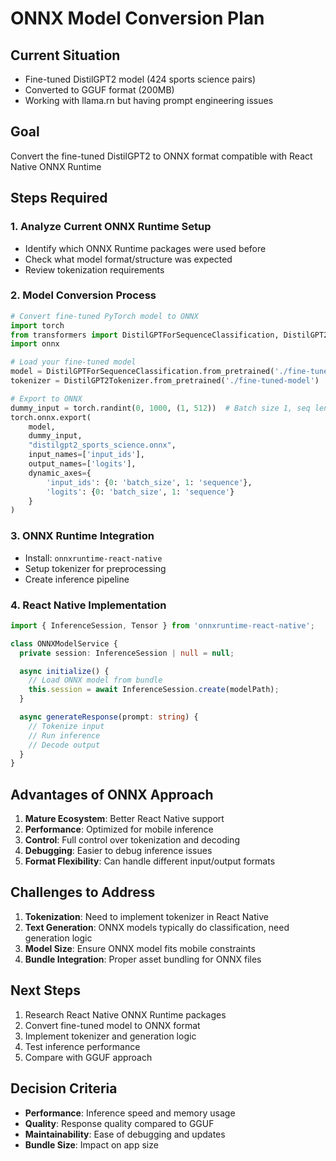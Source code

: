 # ONNX Model Conversion Plan

## Current Situation

- Fine-tuned DistilGPT2 model (424 sports science pairs)
- Converted to GGUF format (200MB)
- Working with llama.rn but having prompt engineering issues

## Goal

Convert the fine-tuned DistilGPT2 to ONNX format compatible with React Native ONNX Runtime

## Steps Required

### 1. Analyze Current ONNX Runtime Setup

- Identify which ONNX Runtime packages were used before
- Check what model format/structure was expected
- Review tokenization requirements

### 2. Model Conversion Process

```python
# Convert fine-tuned PyTorch model to ONNX
import torch
from transformers import DistilGPTForSequenceClassification, DistilGPT2Tokenizer
import onnx

# Load your fine-tuned model
model = DistilGPTForSequenceClassification.from_pretrained('./fine-tuned-model')
tokenizer = DistilGPT2Tokenizer.from_pretrained('./fine-tuned-model')

# Export to ONNX
dummy_input = torch.randint(0, 1000, (1, 512))  # Batch size 1, seq len 512
torch.onnx.export(
    model,
    dummy_input,
    "distilgpt2_sports_science.onnx",
    input_names=['input_ids'],
    output_names=['logits'],
    dynamic_axes={
        'input_ids': {0: 'batch_size', 1: 'sequence'},
        'logits': {0: 'batch_size', 1: 'sequence'}
    }
)
```

### 3. ONNX Runtime Integration

- Install: `onnxruntime-react-native`
- Setup tokenizer for preprocessing
- Create inference pipeline

### 4. React Native Implementation

```typescript
import { InferenceSession, Tensor } from 'onnxruntime-react-native';

class ONNXModelService {
  private session: InferenceSession | null = null;

  async initialize() {
    // Load ONNX model from bundle
    this.session = await InferenceSession.create(modelPath);
  }

  async generateResponse(prompt: string) {
    // Tokenize input
    // Run inference
    // Decode output
  }
}
```

## Advantages of ONNX Approach

1. **Mature Ecosystem**: Better React Native support
2. **Performance**: Optimized for mobile inference
3. **Control**: Full control over tokenization and decoding
4. **Debugging**: Easier to debug inference issues
5. **Format Flexibility**: Can handle different input/output formats

## Challenges to Address

1. **Tokenization**: Need to implement tokenizer in React Native
2. **Text Generation**: ONNX models typically do classification, need generation logic
3. **Model Size**: Ensure ONNX model fits mobile constraints
4. **Bundle Integration**: Proper asset bundling for ONNX files

## Next Steps

1. Research React Native ONNX Runtime packages
2. Convert fine-tuned model to ONNX format
3. Implement tokenizer and generation logic
4. Test inference performance
5. Compare with GGUF approach

## Decision Criteria

- **Performance**: Inference speed and memory usage
- **Quality**: Response quality compared to GGUF
- **Maintainability**: Ease of debugging and updates
- **Bundle Size**: Impact on app size
